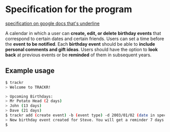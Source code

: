 # Specification for the program

[specification on google docs that's underline](https://docs.google.com/document/d/1n7Uq_OP2d5JIQmQLOnWaaJ42P9wVLEaM4yTghBf5wIA/edit?usp=sharing)

A calendar in which a user can **create, edit, or delete** **birthday events** that correspond to certain dates and certain friends.
Users can set a time before the **event** **to be notified**. Each **birthday event** should be able to **include personal comments and gift ideas**.
Users should have the option to **look back** at previous events or be **reminded** of them in subsequent years.

## Example usage

```bash
$ trackr
> Welcome to TRACKR!

> Upcoming Birthdays:
> Mr Potato Head (2 days)
> John (13 days)
> Dave (21 days)
$ trackr add (create event) -b (event type) -d 2003/01/02 (date in specified format) -n Steve (name) -r 7 (reminder window)
> New birthday event created for Steve. You will get a reminder 7 days before their birthday.
$
```
